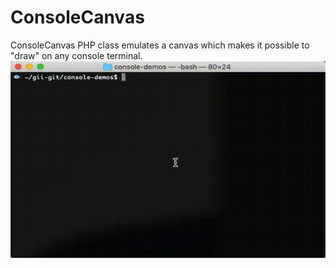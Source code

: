 # ConsoleCanvas
ConsoleCanvas PHP class emulates a canvas which makes it possible to "draw" on any console terminal.
![3D Cube Example](https://github.com/githubjonas/ConsoleCanvas/blob/master/doc/3dcube-2.gif)

